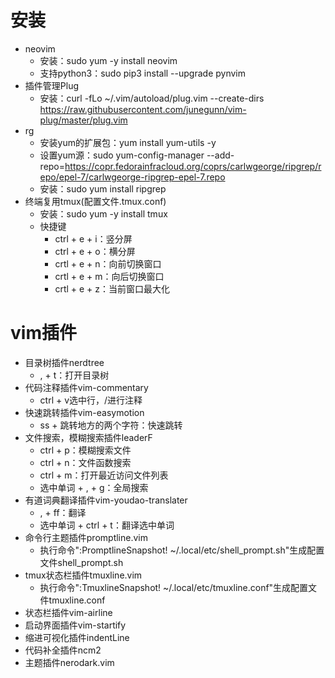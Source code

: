 # 安装
* neovim
  * 安装：sudo yum -y install neovim
  * 支持python3：sudo pip3 install --upgrade pynvim
* 插件管理Plug
  * 安装：curl -fLo ~/.vim/autoload/plug.vim --create-dirs https://raw.githubusercontent.com/junegunn/vim-plug/master/plug.vim
* rg
  * 安装yum的扩展包：yum install yum-utils -y
  * 设置yum源：sudo yum-config-manager --add-repo=https://copr.fedorainfracloud.org/coprs/carlwgeorge/ripgrep/repo/epel-7/carlwgeorge-ripgrep-epel-7.repo
  * 安装：sudo yum install ripgrep
* 终端复用tmux(配置文件.tmux.conf)
  * 安装：sudo yum -y install tmux
  * 快捷键
    * ctrl + e + i：竖分屏
    * ctrl + e + o：横分屏
    * crtl + e + n：向前切换窗口
    * crtl + e + m：向后切换窗口
    * crtl + e + z：当前窗口最大化

# vim插件
  * 目录树插件nerdtree
    * , + t：打开目录树
  * 代码注释插件vim-commentary
    * ctrl + v选中行，/进行注释
  * 快速跳转插件vim-easymotion
    * ss + 跳转地方的两个字符：快速跳转
  * 文件搜索，模糊搜索插件leaderF
    * ctrl + p：模糊搜索文件
    * ctrl + n：文件函数搜索
    * ctrl + m：打开最近访问文件列表
    * 选中单词 + , + g：全局搜索
  * 有道词典翻译插件vim-youdao-translater
    * , + ff：翻译
    * 选中单词 + ctrl + t：翻译选中单词
  * 命令行主题插件promptline.vim
    * 执行命令":PromptlineSnapshot! ~/.local/etc/shell_prompt.sh"生成配置文件shell_prompt.sh
  * tmux状态栏插件tmuxline.vim
    * 执行命令":TmuxlineSnapshot! ~/.local/etc/tmuxline.conf"生成配置文件tmuxline.conf
  * 状态栏插件vim-airline
  * 启动界面插件vim-startify
  * 缩进可视化插件indentLine
  * 代码补全插件ncm2
  * 主题插件nerodark.vim

